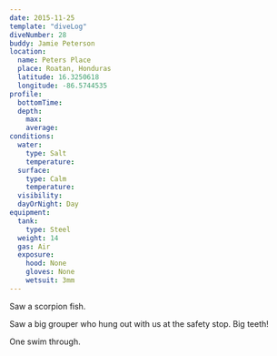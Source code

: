 ```yaml
---
date: 2015-11-25
template: "diveLog"
diveNumber: 28
buddy: Jamie Peterson
location:
  name: Peters Place
  place: Roatan, Honduras
  latitude: 16.3250618
  longitude: -86.5744535
profile:
  bottomTime:
  depth:
    max:
    average:
conditions:
  water:
    type: Salt
    temperature:
  surface:
    type: Calm
    temperature:
  visibility:
  dayOrNight: Day
equipment:
  tank:
    type: Steel
  weight: 14
  gas: Air
  exposure:
    hood: None
    gloves: None
    wetsuit: 3mm
---
```

Saw a scorpion fish.

Saw a big grouper who hung out with us at the safety stop. Big teeth!

One swim through.
